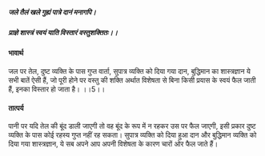 ##### जले तैलं खले गुह्यं पात्रे दानं मनागपि।
##### प्राज्ञे शास्त्रं स्वयं याति विस्तारं वस्तुशक्तितः।। 

#### भावार्थ

जल पर तेल, दुष्ट व्यक्ति के पास गुप्त वार्ता, सुपात्र व्यक्ति को दिया गया दान, बुद्धिमान का शास्त्रज्ञान ये सभी बातें ऐसी हैं, जो पूरी होने पर वस्तु की शक्ति अर्थात विशेषता से बिना किसी प्रयास के स्वयं फैल जाती हैं, इनका विस्तार हो जाता है। ।।5।।

#### तात्पर्य

पानी पर यदि तेल की बूंद डाली जाएगी तो वह बूंद के रूप में न रहकर उस पर फैल जाएगी, इसी प्रकार दुष्ट व्यक्ति के पास कोई रहस्य गुप्त नहीं रह सकता। सुपात्र व्यक्ति को दिया हुआ दान और बुद्धिमान व्यक्ति को दिया गया शास्त्रज्ञान, ये सब अपने आप अपनी विशेषता के कारण चारों ओर फैल जाते हैं।